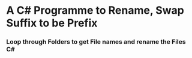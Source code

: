 # A C# Programme to Rename, Swap Suffix to be Prefix
### Loop through Folders to get File names and rename the Files C#
